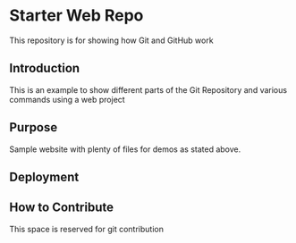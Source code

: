 # Starter Web Repo

This repository is for showing how Git and GitHub work

## Introduction

This is an example to show different parts of the Git Repository and various commands using a web project

## Purpose

Sample website with plenty of files for demos as stated above.

## Deployment


## How to Contribute

This space is reserved for git contribution